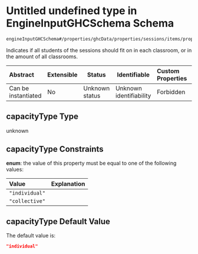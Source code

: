 # Untitled undefined type in EngineInputGHCSchema Schema

```txt
engineInputGHCSchema#/properties/ghcData/properties/sessions/items/properties/sessionClassRooms/properties/capacityType
```

Indicates if all students of the sessions should fit on in each classroom, or in the amount of all classrooms.


| Abstract            | Extensible | Status         | Identifiable            | Custom Properties | Additional Properties | Access Restrictions | Defined In                                                         |
| :------------------ | ---------- | -------------- | ----------------------- | :---------------- | --------------------- | ------------------- | ------------------------------------------------------------------ |
| Can be instantiated | No         | Unknown status | Unknown identifiability | Forbidden         | Allowed               | none                | [ghc.schema.json\*](../out/ghc.schema.json "open original schema") |

## capacityType Type

unknown

## capacityType Constraints

**enum**: the value of this property must be equal to one of the following values:

| Value          | Explanation |
| :------------- | ----------- |
| `"individual"` |             |
| `"collective"` |             |

## capacityType Default Value

The default value is:

```json
"individual"
```
